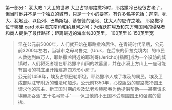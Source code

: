 第一部分： 犹太教
1 大卫的世界
大卫占领耶路撒冷时，耶路撒冷已经很古老了，但当时他并不是一个独立的城市，只是一个小的要塞。有许多名字包括：迦南、犹大、犹地亚、以色列、巴勒斯坦、基督徒的圣地、犹太人的应许之地。
耶路撒冷位于哪里 card
地中海东南角和约旦河之间；为活跃在埃及和东方帝国间的侵略者和商人提供了最佳路径；距离最近的海岸线30英里。
100英里长 150英里宽
> 早在公元前5000年，人们就开始在耶路撒冷居住。在青铜时代早期，公元前3200年左右，当城市之母乌鲁克（Uruk，在后来的伊拉克境内）的市民人数达到四万人，耶路撒冷附近的耶利哥(Jericho)[插图]成为一个设防的城镇时，人们将死者埋在耶路撒冷山间的坟墓里，并在小溪上方山上一座可能有围墙的村庄里开始建造四方形小房子。  
> 公元前1458年，埃及占领巴勒斯坦，耶路撒冷人成了埃及的属民。埃及卫戍部队驻守附近的雅法和加沙。公元前1350年，心惊胆战的耶路撒冷国王请求他的宗主、新王国时期的埃及法老埃赫那吞为他提供帮助——甚至请求埃赫那吞派“五十名弓箭手”——保卫他的小王国不受周围国王和强盗的侵扰。  